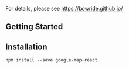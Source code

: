 

For details, please see https://bowride.github.io/

Getting Started
---

Installation
---

`npm install --save google-map-react`

